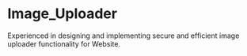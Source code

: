 # Image_Uploader
Experienced in designing and implementing secure and efficient image uploader functionality for Website.
